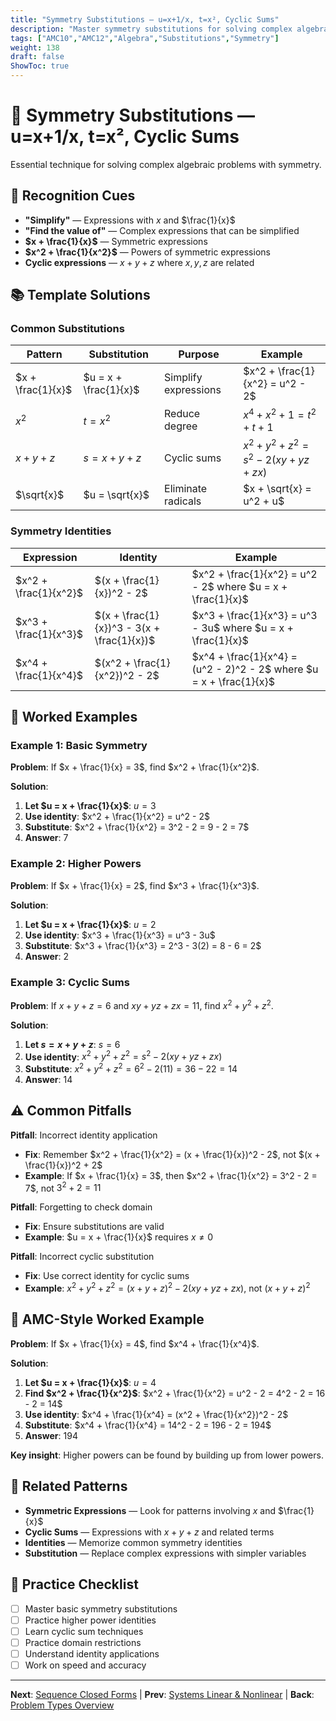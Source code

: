 ```yaml
---
title: "Symmetry Substitutions — u=x+1/x, t=x², Cyclic Sums"
description: "Master symmetry substitutions for solving complex algebraic problems efficiently."
tags: ["AMC10","AMC12","Algebra","Substitutions","Symmetry"]
weight: 138
draft: false
ShowToc: true
---
```


# 🎯 Symmetry Substitutions — u=x+1/x, t=x², Cyclic Sums

Essential technique for solving complex algebraic problems with symmetry.

## 🎯 Recognition Cues

- **"Simplify"** — Expressions with $x$ and $\frac{1}{x}$
- **"Find the value of"** — Complex expressions that can be simplified
- **$x + \frac{1}{x}$** — Symmetric expressions
- **$x^2 + \frac{1}{x^2}$** — Powers of symmetric expressions
- **Cyclic expressions** — $x + y + z$ where $x, y, z$ are related

## 📚 Template Solutions

### Common Substitutions
| Pattern | Substitution | Purpose | Example |
|---------|-------------|---------|---------|
| $x + \frac{1}{x}$ | $u = x + \frac{1}{x}$ | Simplify expressions | $x^2 + \frac{1}{x^2} = u^2 - 2$ |
| $x^2$ | $t = x^2$ | Reduce degree | $x^4 + x^2 + 1 = t^2 + t + 1$ |
| $x + y + z$ | $s = x + y + z$ | Cyclic sums | $x^2 + y^2 + z^2 = s^2 - 2(xy + yz + zx)$ |
| $\sqrt{x}$ | $u = \sqrt{x}$ | Eliminate radicals | $x + \sqrt{x} = u^2 + u$ |

### Symmetry Identities
| Expression | Identity | Example |
|------------|----------|---------|
| $x^2 + \frac{1}{x^2}$ | $(x + \frac{1}{x})^2 - 2$ | $x^2 + \frac{1}{x^2} = u^2 - 2$ where $u = x + \frac{1}{x}$ |
| $x^3 + \frac{1}{x^3}$ | $(x + \frac{1}{x})^3 - 3(x + \frac{1}{x})$ | $x^3 + \frac{1}{x^3} = u^3 - 3u$ where $u = x + \frac{1}{x}$ |
| $x^4 + \frac{1}{x^4}$ | $(x^2 + \frac{1}{x^2})^2 - 2$ | $x^4 + \frac{1}{x^4} = (u^2 - 2)^2 - 2$ where $u = x + \frac{1}{x}$ |

## 🎯 Worked Examples

### Example 1: Basic Symmetry
**Problem**: If $x + \frac{1}{x} = 3$, find $x^2 + \frac{1}{x^2}$.

**Solution**:
1. **Let $u = x + \frac{1}{x}$**: $u = 3$
2. **Use identity**: $x^2 + \frac{1}{x^2} = u^2 - 2$
3. **Substitute**: $x^2 + \frac{1}{x^2} = 3^2 - 2 = 9 - 2 = 7$
4. **Answer**: $7$

### Example 2: Higher Powers
**Problem**: If $x + \frac{1}{x} = 2$, find $x^3 + \frac{1}{x^3}$.

**Solution**:
1. **Let $u = x + \frac{1}{x}$**: $u = 2$
2. **Use identity**: $x^3 + \frac{1}{x^3} = u^3 - 3u$
3. **Substitute**: $x^3 + \frac{1}{x^3} = 2^3 - 3(2) = 8 - 6 = 2$
4. **Answer**: $2$

### Example 3: Cyclic Sums
**Problem**: If $x + y + z = 6$ and $xy + yz + zx = 11$, find $x^2 + y^2 + z^2$.

**Solution**:
1. **Let $s = x + y + z$**: $s = 6$
2. **Use identity**: $x^2 + y^2 + z^2 = s^2 - 2(xy + yz + zx)$
3. **Substitute**: $x^2 + y^2 + z^2 = 6^2 - 2(11) = 36 - 22 = 14$
4. **Answer**: $14$

## ⚠️ Common Pitfalls

**Pitfall**: Incorrect identity application
- **Fix**: Remember $x^2 + \frac{1}{x^2} = (x + \frac{1}{x})^2 - 2$, not $(x + \frac{1}{x})^2 + 2$
- **Example**: If $x + \frac{1}{x} = 3$, then $x^2 + \frac{1}{x^2} = 3^2 - 2 = 7$, not $3^2 + 2 = 11$

**Pitfall**: Forgetting to check domain
- **Fix**: Ensure substitutions are valid
- **Example**: $u = x + \frac{1}{x}$ requires $x \neq 0$

**Pitfall**: Incorrect cyclic substitution
- **Fix**: Use correct identity for cyclic sums
- **Example**: $x^2 + y^2 + z^2 = (x+y+z)^2 - 2(xy+yz+zx)$, not $(x+y+z)^2$

## 🎯 AMC-Style Worked Example

**Problem**: If $x + \frac{1}{x} = 4$, find $x^4 + \frac{1}{x^4}$.

**Solution**:
1. **Let $u = x + \frac{1}{x}$**: $u = 4$
2. **Find $x^2 + \frac{1}{x^2}$**: $x^2 + \frac{1}{x^2} = u^2 - 2 = 4^2 - 2 = 16 - 2 = 14$
3. **Use identity**: $x^4 + \frac{1}{x^4} = (x^2 + \frac{1}{x^2})^2 - 2$
4. **Substitute**: $x^4 + \frac{1}{x^4} = 14^2 - 2 = 196 - 2 = 194$
5. **Answer**: $194$

**Key insight**: Higher powers can be found by building up from lower powers.

## 🔗 Related Patterns

- **Symmetric Expressions** — Look for patterns involving $x$ and $\frac{1}{x}$
- **Cyclic Sums** — Expressions with $x + y + z$ and related terms
- **Identities** — Memorize common symmetry identities
- **Substitution** — Replace complex expressions with simpler variables

## 📝 Practice Checklist

- [ ] Master basic symmetry substitutions
- [ ] Practice higher power identities
- [ ] Learn cyclic sum techniques
- [ ] Practice domain restrictions
- [ ] Understand identity applications
- [ ] Work on speed and accuracy

---

**Next**: [Sequence Closed Forms](sequence-closed-forms) | **Prev**: [Systems Linear & Nonlinear](systems-linear-and-nonlinear) | **Back**: [Problem Types Overview](_index)
